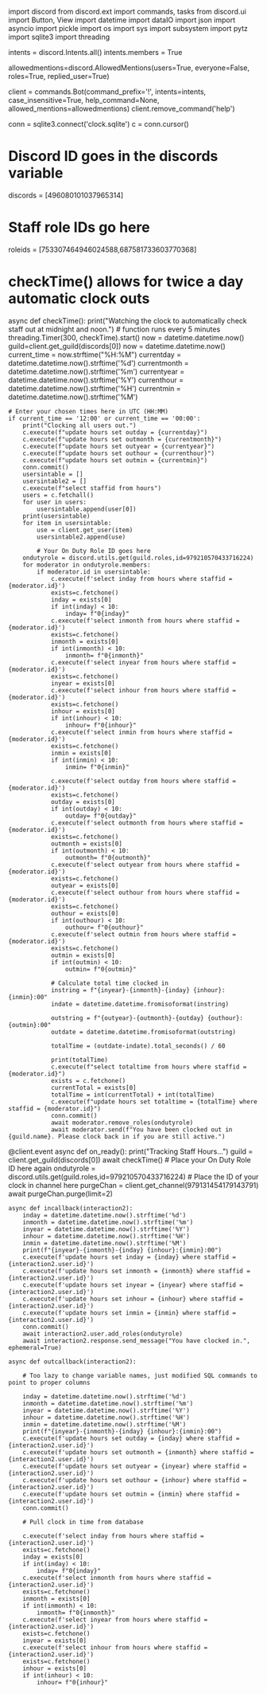 import discord
from discord.ext import commands, tasks
from discord.ui import Button, View
import datetime
import dataIO
import json
import asyncio
import pickle
import os
import sys
import subsystem
import pytz
import sqlite3
import threading

intents = discord.Intents.all()
intents.members = True

allowedmentions=discord.AllowedMentions(users=True, everyone=False, roles=True, replied_user=True)

client = commands.Bot(command_prefix='!', intents=intents, case_insensitive=True, help_command=None, allowed_mentions=allowedmentions)
client.remove_command('help')

conn = sqlite3.connect('clock.sqlite')
c = conn.cursor()

# Discord ID goes in the discords variable
discords = [496080101037965314]

# Staff role IDs go here
roleids = [753307464946024588,687581733603770368]


# checkTime() allows for twice a day automatic clock outs
async def checkTime():
    print("Watching the clock to automatically check staff out at midnight and noon.")
    # function runs every 5 minutes
    threading.Timer(300, checkTime).start()
    now = datetime.datetime.now()
    guild=client.get_guild(discords[0])
    now = datetime.datetime.now()
    current_time = now.strftime("%H:%M")
    currentday = datetime.datetime.now().strftime('%d')
    currentmonth = datetime.datetime.now().strftime('%m')
    currentyear = datetime.datetime.now().strftime('%Y')
    currenthour = datetime.datetime.now().strftime('%H')
    currentmin = datetime.datetime.now().strftime('%M') 
    
    # Enter your chosen times here in UTC (HH:MM)
    if current_time == '12:00' or current_time == '00:00':
        print("Clocking all users out.")
        c.execute(f"update hours set outday = {currentday}")
        c.execute(f"update hours set outmonth = {currentmonth}")
        c.execute(f"update hours set outyear = {currentyear}")
        c.execute(f"update hours set outhour = {currenthour}")
        c.execute(f"update hours set outmin = {currentmin}")
        conn.commit()
        usersintable = []
        usersintable2 = []
        c.execute(f"select staffid from hours")
        users = c.fetchall()
        for user in users:
            usersintable.append(user[0])
        print(usersintable)
        for item in usersintable:
            use = client.get_user(item)
            usersintable2.append(use)
            
            # Your On Duty Role ID goes here
        ondutyrole = discord.utils.get(guild.roles,id=979210570433716224)
        for moderator in ondutyrole.members:
            if moderator.id in usersintable:
                c.execute(f'select inday from hours where staffid = {moderator.id}')
                exists=c.fetchone()
                inday = exists[0]
                if int(inday) < 10:
                    inday= f"0{inday}"
                c.execute(f'select inmonth from hours where staffid = {moderator.id}')
                exists=c.fetchone()
                inmonth = exists[0]
                if int(inmonth) < 10:
                    inmonth= f"0{inmonth}"
                c.execute(f'select inyear from hours where staffid = {moderator.id}')
                exists=c.fetchone()
                inyear = exists[0]
                c.execute(f'select inhour from hours where staffid = {moderator.id}')
                exists=c.fetchone()
                inhour = exists[0]
                if int(inhour) < 10:
                    inhour= f"0{inhour}"
                c.execute(f'select inmin from hours where staffid = {moderator.id}')
                exists=c.fetchone()
                inmin = exists[0]
                if int(inmin) < 10:
                    inmin= f"0{inmin}"

                c.execute(f'select outday from hours where staffid = {moderator.id}')
                exists=c.fetchone()
                outday = exists[0]
                if int(outday) < 10:
                    outday= f"0{outday}"
                c.execute(f'select outmonth from hours where staffid = {moderator.id}')
                exists=c.fetchone()
                outmonth = exists[0]
                if int(outmonth) < 10:
                    outmonth= f"0{outmonth}"
                c.execute(f'select outyear from hours where staffid = {moderator.id}')
                exists=c.fetchone()
                outyear = exists[0]
                c.execute(f'select outhour from hours where staffid = {moderator.id}')
                exists=c.fetchone()
                outhour = exists[0]
                if int(outhour) < 10:
                    outhour= f"0{outhour}"
                c.execute(f'select outmin from hours where staffid = {moderator.id}')
                exists=c.fetchone()
                outmin = exists[0]
                if int(outmin) < 10:
                    outmin= f"0{outmin}"

                # Calculate total time clocked in
                instring = f"{inyear}-{inmonth}-{inday} {inhour}:{inmin}:00"
                indate = datetime.datetime.fromisoformat(instring)

                outstring = f"{outyear}-{outmonth}-{outday} {outhour}:{outmin}:00"
                outdate = datetime.datetime.fromisoformat(outstring)

                totalTime = (outdate-indate).total_seconds() / 60

                print(totalTime)
                c.execute(f"select totaltime from hours where staffid = {moderator.id}")
                exists = c.fetchone()
                currentTotal = exists[0]
                totalTime = int(currentTotal) + int(totalTime)
                c.execute(f"update hours set totaltime = {totalTime} where staffid = {moderator.id}")
                conn.commit()
                await moderator.remove_roles(ondutyrole)
                await moderator.send(f"You have been clocked out in {guild.name}. Please clock back in if you are still active.")

@client.event
async def on_ready():
    print("Tracking Staff Hours...")
    guild = client.get_guild(discords[0])
    await checkTime()
    # Place your On Duty Role ID here again
    ondutyrole = discord.utils.get(guild.roles,id=979210570433716224)
    # Place the ID of your clock in channel here
    purgeChan = client.get_channel(979131454179143791)
    await purgeChan.purge(limit=2)
    

    async def incallback(interaction2):
        inday = datetime.datetime.now().strftime('%d')
        inmonth = datetime.datetime.now().strftime('%m')
        inyear = datetime.datetime.now().strftime('%Y')
        inhour = datetime.datetime.now().strftime('%H')
        inmin = datetime.datetime.now().strftime('%M')
        print(f"{inyear}-{inmonth}-{inday} {inhour}:{inmin}:00")
        c.execute(f'update hours set inday = {inday} where staffid = {interaction2.user.id}')
        c.execute(f'update hours set inmonth = {inmonth} where staffid = {interaction2.user.id}')
        c.execute(f'update hours set inyear = {inyear} where staffid = {interaction2.user.id}')
        c.execute(f'update hours set inhour = {inhour} where staffid = {interaction2.user.id}')
        c.execute(f'update hours set inmin = {inmin} where staffid = {interaction2.user.id}')
        conn.commit()
        await interaction2.user.add_roles(ondutyrole)
        await interaction2.response.send_message("You have clocked in.", ephemeral=True)

    async def outcallback(interaction2):

        # Too lazy to change variable names, just modified SQL commands to point to proper columns

        inday = datetime.datetime.now().strftime('%d')
        inmonth = datetime.datetime.now().strftime('%m')
        inyear = datetime.datetime.now().strftime('%Y')
        inhour = datetime.datetime.now().strftime('%H')
        inmin = datetime.datetime.now().strftime('%M')
        print(f"{inyear}-{inmonth}-{inday} {inhour}:{inmin}:00")
        c.execute(f'update hours set outday = {inday} where staffid = {interaction2.user.id}')
        c.execute(f'update hours set outmonth = {inmonth} where staffid = {interaction2.user.id}')
        c.execute(f'update hours set outyear = {inyear} where staffid = {interaction2.user.id}')
        c.execute(f'update hours set outhour = {inhour} where staffid = {interaction2.user.id}')
        c.execute(f'update hours set outmin = {inmin} where staffid = {interaction2.user.id}')
        conn.commit()

        # Pull clock in time from database

        c.execute(f'select inday from hours where staffid = {interaction2.user.id}')
        exists=c.fetchone()
        inday = exists[0]
        if int(inday) < 10:
            inday= f"0{inday}"
        c.execute(f'select inmonth from hours where staffid = {interaction2.user.id}')
        exists=c.fetchone()
        inmonth = exists[0]
        if int(inmonth) < 10:
            inmonth= f"0{inmonth}"
        c.execute(f'select inyear from hours where staffid = {interaction2.user.id}')
        exists=c.fetchone()
        inyear = exists[0]
        c.execute(f'select inhour from hours where staffid = {interaction2.user.id}')
        exists=c.fetchone()
        inhour = exists[0]
        if int(inhour) < 10:
            inhour= f"0{inhour}"
       
